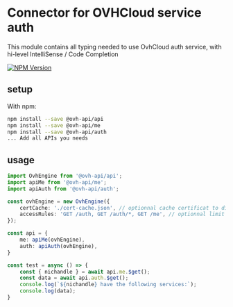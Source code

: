 # Connector for OVHCloud service auth

This module contains all typing needed to use OvhCloud auth service, with hi-level IntelliSense / Code Completion

[![NPM Version](https://img.shields.io/npm/v/@ovh-api/auth.svg?style=flat)](https://www.npmjs.org/package/@ovh-api/auth)

## setup

With npm:
````bash
npm install --save @ovh-api/api
npm install --save @ovh-api/me
npm install --save @ovh-api/auth
... Add all APIs you needs
````

## usage

````typescript
import OvhEngine from '@ovh-api/api';
import apiMe from '@ovh-api/me';
import apiAuth from '@ovh-api/auth';

const ovhEngine = new OvhEngine({ 
    certCache: './cert-cache.json', // optionnal cache certificat to disk
    accessRules: 'GET /auth, GET /auth/*, GET /me', // optionnal limit the requested privileges.
});

const api = {
    me: apiMe(ovhEngine),
    auth: apiAuth(ovhEngine),
}

const test = async () => {
    const { nichandle } = await api.me.$get();
    const data = await api.auth.$get();
    console.log(`${nichandle} have the following services:`);
    console.log(data);
}

````